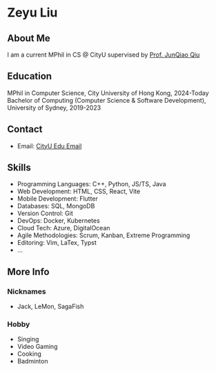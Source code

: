 # Zeyu Liu
## About Me
I am a current MPhil in CS @ CityU supervised by [Prof. JunQiao Qiu](https://junqiaoqiu.github.io/)

## Education
MPhil in Computer Science, City University of Hong Kong, 2024-Today
Bachelor of Computing (Computer Science & Software Development), University of Sydney, 2019-2023

## Contact
- Email: [CityU Edu Email](mailto:zeyliu4-c@my.cityu.edu.hk)

## Skills
- Programming Languages: C++, Python, JS/TS, Java
- Web Development: HTML, CSS, React, Vite
- Mobile Development: Flutter
- Databases: SQL, MongoDB
- Version Control: Git
- DevOps: Docker, Kubernetes
- Cloud Tech: Azure, DigitalOcean
- Agile Methodologies: Scrum, Kanban, Extreme Programming
- Editoring: Vim, LaTex, Typst
- ...

## More Info
### Nicknames
- Jack, LeMon, SagaFish

### Hobby
- Singing
- Video Gaming
- Cooking
- Badminton